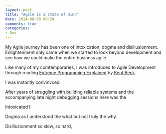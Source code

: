 ```yaml
---
layout: post
title: "Agile is a state of mind"
date: 2014-08-08 08:24
comments: true
categories:
- Dev
---
```


My Agile journey has been one of intoxication, dogma and disillusionment. Enlightenment only came when we started to look beyond development and see how we could make the entire business agile.

Like many of my comtemporaries, I was introduced to Agile Development through reading [Extreme Programming Explained]() by [Kent Beck]().

I was instantly convinvced.

After years of struggling with building reliable systems and the accompanying late night debugging sessions here was the

Intoxicated I

Dogma as I understood the what but not truly the why.

Disillusionment so slow, so hard,
